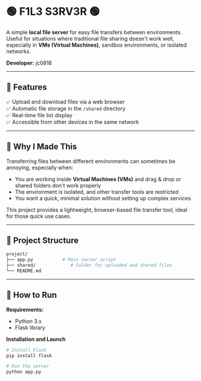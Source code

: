 # 🟢 F1L3 S3RV3R 🟢

A simple **local file server** for easy file transfers between environments.  
Useful for situations where traditional file sharing doesn't work well, especially in **VMs (Virtual Machines)**, sandbox environments, or isolated networks.

**Developer:** jc0818

---

## 📁 Features

✅ Upload and download files via a web browser  
✅ Automatic file storage in the `/shared` directory  
✅ Real-time file list display  
✅ Accessible from other devices in the same network  

---

## 🎯 Why I Made This

Transferring files between different environments can sometimes be annoying, especially when:

- You are working inside **Virtual Machines (VMs)** and drag & drop or shared folders don't work properly  
- The environment is isolated, and other transfer tools are restricted  
- You want a quick, minimal solution without setting up complex services  

This project provides a lightweight, browser-based file transfer tool, ideal for those quick use cases.

---
## 📂 Project Structure

```bash
project/
├── app.py           # Main server script
├── shared/             # Folder for uploaded and shared files
└── README.md
```

---

## 🚀 How to Run

**Requirements:**  
- Python 3.x  
- Flask library  

**Installation and Launch**

```bash
# Install Flask
pip install flask

# Run the server
python app.py
